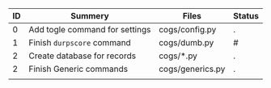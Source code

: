 | ID  | Summery                        | Files            | Status |
| --- | ------------------------------ | ---------------- | ------ |
| 0   | Add togle command for settings | cogs/config.py   | .      |
| 1   | Finish `durpscore` command     | cogs/dumb.py     | #      |
| 2   | Create database for records    | cogs/\*.py       | .      |
| 2   | Finish Generic commands        | cogs/generics.py | .      |
|     |                                |                  |        |
